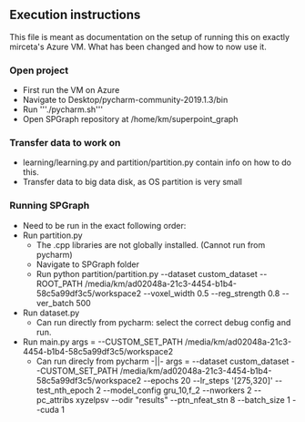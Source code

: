 ## Execution instructions

This file is meant as documentation on the setup of running this on exactly
mirceta's Azure VM. What has been changed and how to now use it.


### Open project

- First run the VM on Azure
- Navigate to Desktop/pycharm-community-2019.1.3/bin
- Run '''./pycharm.sh'''
- Open SPGraph repository at /home/km/superpoint_graph

### Transfer data to work on

- learning/learning.py and partition/partition.py contain info on how to do this.
- Transfer data to big data disk, as OS partition is very small

### Running SPGraph

- Need to be run in the exact following order:
- Run partition.py
  - The .cpp libraries are not globally installed. (Cannot run from pycharm)
  - Navigate to SPGraph folder
  - Run python partition/partition.py --dataset custom_dataset --ROOT_PATH /media/km/ad02048a-21c3-4454-b1b4-58c5a99df3c5/workspace2 --voxel_width 0.5 --reg_strength 0.8 --ver_batch 500
- Run dataset.py
  - Can run directly from pycharm: select the correct debug config and run.
- Run main.py
args = --CUSTOM_SET_PATH /media/km/ad02048a-21c3-4454-b1b4-58c5a99df3c5/workspace2
  - Can run direcly from pycharm -||-
  args = --dataset custom_dataset --CUSTOM_SET_PATH /media/km/ad02048a-21c3-4454-b1b4-58c5a99df3c5/workspace2 --epochs 20 --lr_steps '[275,320]' --test_nth_epoch 2 --model_config gru_10,f_2 --nworkers 2 --pc_attribs xyzelpsv --odir "results" --ptn_nfeat_stn 8 --batch_size 1 --cuda 1
